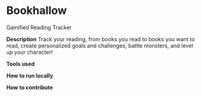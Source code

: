 # Bookhallow
Gamified Reading Tracker

**Description**
Track your reading, from books you read to books you want to read, create
personalized goals and challenges, battle monsters, and level up your
character!

**Tools used**

**How to run locally**

**How to contribute**
